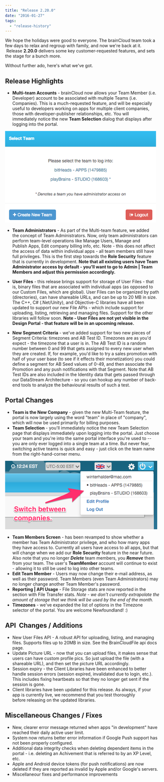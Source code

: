 ```yaml
---
title: "Release 2.20.0"
date: "2016-01-27"
tags: 
  - "release-history"
---
```


We hope the holidays were good to everyone. The brainCloud team took a few days to relax and regroup with family, and now we're back at it.  Release **2.20.0** delivers some key customer-requested features, and sets the stage for a bunch more.

Without further ado, here's what we've got.

## Release Highlights

- **Multi-team Accounts** - brainCloud now allows your Team Member (i.e. Developer) account to be associated with multiple Teams (i.e. Companies). This is a much-requested feature, and will be especially useful to developers working on apps for multiple client companies, those with developer-publisher relationships, etc. You will immediately notice the new **Team Selection** dialog that displays after logging into the portal.

[![SelectTeam](images/SelectTeam.png)](/apidocs/wp-content/uploads/2016/01/SelectTeam.png)

- **Team Administrators** - As part of the Multi-team feature, we added the concept of Team Administrators. Now, only team administrators can perform team-level operations like Manage Users, Manage and Publish Apps, Edit company billing info, etc. Note - this does not affect the access of data within individual apps - all team members still have full privileges. This is the first step towards the **Role Security** feature that is currently in development. __Note that all existing users have Team Administrator access by default - you'll want to go to Admin | Team Members and adjust this permission accordingly.__

- **User Files** - this release brings support for storage of User Files - that is, binary files that are associated with individual apps (as opposed to our Custom Files, which are global). User Files can be organized by path (directories), can have shareable URLs, and can be up to 20 MB in size. The C++, C# (.Net/Unity), and Objective-C libraries have all been updated to support our new File APIs - which include support for uploading, listing, retrieving and managing files. Support for the other libraries will follow soon. __Note - User Files are not yet visible in the Design Portal - that feature will be in an upcoming release.__

- **New Segment Criteria** - we've added support for two new pieces of Segment Criteria: timezones and AB Test ID. Timezones are as you'd expect - the timezone that a user is in. The AB Test ID is a random number between 0 and 99 that gets assigned to every new user when they are created. If, for example, you'd like to try a sales promotion with half of your user base (to see if it effects their monetization) you could define a segment for AB Seed values of 0-49, and then associate the Promotion and any push notifications with that Segment. Note that AB Test IDs are also included in the Identity data that gets passed through our DataStream Architecture - so you can hookup any number of back-end tools to analyze the behavioural results of such a test.

## Portal Changes

- **Team is the New Company** - given the new Multi-Team feature, the portal is now largely using the word "team" in place of "company", which will now be used primarily for billing purposes.
- **Team Selection** - you'll immediately notice the new Team Selection page that displays immediately upon logging into the portal. Just choose your team and you're into the same portal interface you're used to -- you are only ever logged into a single team at a time. But never fear, switching active teams is quick and easy - just click on the team name from the right-hand-corner menu.

[![Switch_company](images/Switch_company.png)](/apidocs/wp-content/uploads/2016/01/Switch_company.png)

- **Team Members Screen** - has been revamped to show whether a member has Team Administrator privilege, and who how many apps they have access to. Currently all users have access to all apps, but that will change when we add our **Role Security** feature in the near future. Also note that you no longer _**Delete**_ team members, you _**Remove**_ them from your team. The user's **TeamMember** account will continue to exist - allowing it to still be used to log into other teams.
- **Edit Team Member** - Users may now change their e-mail address, as well as their password. Team Members (even Team Administrators) may no longer change another Team Member's password.
- **Reporting | API Usage** - File Storage stats are now reported in the section with File Transfer stats. _Note - we don't currently extrapolate the amount of storage that we think will be used by the end of the month._
- **Timezones** - we've expanded the list of options in the Timezone selector of the portal. You are welcome Newfoundland! :)

## API  Changes / Additions

- New User Files API - A robust API for uploading, listing, and managing files. Supports files up to 20MB in size. See the BrainCloudFile api docs page.
- Update Picture URL - now that you can upload files, it makes sense that users can have custom profile pics. So just upload the file (with a shareable URL), and then set the picture URL accordingly.
- Session expiry - the Client Libraries have been enhanced to better handle session errors (session expired, invalidated due to login, etc.). This includes fixing heartbeats so that they no longer get sent if the session is gone.
- Client libraries have been updated for this release. As always, if your app is currently live, we recommend that you test thoroughly before releasing on the updated libraries.

## Miscellaneous Changes / Fixes

- New, clearer error message returned when apps "in development" have reached their daily active user limit.
- System now returns better error information if Google Push support has not been properly configured.
- Additional data integrity checks when deleting dependent items in the portal - i.e. deleting an Achivement that is referred to by an XP Level, etc.
- Apple and Android device tokens (for push notifications) are now deleted if they are reported as invalid by Apple and/or Google's servers.
- Miscellaneour fixes and performance improvements
